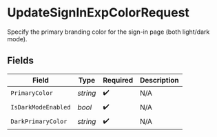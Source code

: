 # UpdateSignInExpColorRequest

Specify the primary branding color for the sign-in page (both light/dark mode).


## Fields

| Field               | Type                | Required            | Description         |
| ------------------- | ------------------- | ------------------- | ------------------- |
| `PrimaryColor`      | *string*            | :heavy_check_mark:  | N/A                 |
| `IsDarkModeEnabled` | *bool*              | :heavy_check_mark:  | N/A                 |
| `DarkPrimaryColor`  | *string*            | :heavy_check_mark:  | N/A                 |